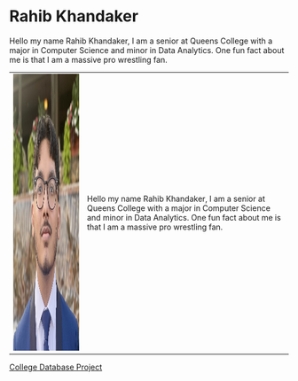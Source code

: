 
# Rahib Khandaker

Hello my name Rahib Khandaker, I am a senior at Queens College with a major in Computer Science and minor in Data Analytics.
One fun fact about me is that I am a massive pro wrestling fan.

<table>
  <tr>
    <td>
      <img src="assets/css/IMG_2689.jpg" width="500" height="500"/>
    </td>
    <td>
      Hello my name Rahib Khandaker, I am a senior at Queens College with a major in Computer Science and minor in Data Analytics. One fun fact about me is that I am a massive pro wrestling fan.
    </td>
  </tr>
</table>



[College Database Project](https://github.com/Rahib-Khan/CS331_NG_3/tree/main)


